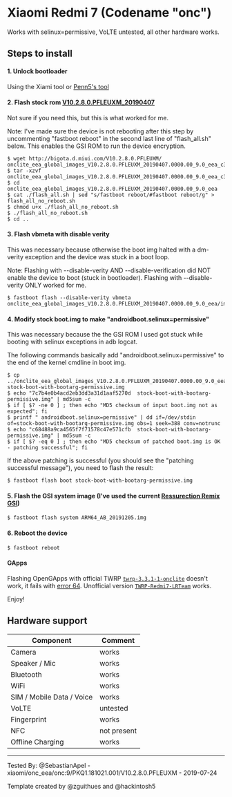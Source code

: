 # Xiaomi Redmi 7 (Codename "onc")

Works with selinux=permissive, VoLTE untested, all other hardware works.

## Steps to install

#### 1. Unlock bootloader
Using the Xiami tool or [Penn5's tool](https://github.com/penn5/miunlock)

#### 2. Flash stock rom [V10.2.8.0.PFLEUXM_20190407](http://bigota.d.miui.com/V10.2.8.0.PFLEUXM/onclite_eea_global_images_V10.2.8.0.PFLEUXM_20190407.0000.00_9.0_eea_c3f21781e6.tgz)

Not sure if you need this, but this is what worked for me.

Note: I've made sure the device is not rebooting after this step by uncommenting "fastboot reboot"
in the second last line of "flash_all.sh" below. This enables the GSI ROM to run the device encryption.

```
$ wget http://bigota.d.miui.com/V10.2.8.0.PFLEUXM/
onclite_eea_global_images_V10.2.8.0.PFLEUXM_20190407.0000.00_9.0_eea_c3f21781e6.tgz
$ tar -xzvf onclite_eea_global_images_V10.2.8.0.PFLEUXM_20190407.0000.00_9.0_eea_c3f21781e6.tgz
$ cd onclite_eea_global_images_V10.2.8.0.PFLEUXM_20190407.0000.00_9.0_eea
$ cat ./flash_all.sh | sed "s/fastboot reboot/#fastboot reboot/g" > flash_all_no_reboot.sh
$ chmod u+x ./flash_all_no_reboot.sh
$ ./flash_all_no_reboot.sh
$ cd ..
```

#### 3. Flash vbmeta with disable verity

This was necessary because otherwise the boot img halted with a dm-verity exception and the
device was stuck in a boot loop.

Note: Flashing with --disable-verity AND --disable-verification did NOT enable
the device to boot (stuck in bootloader). Flashing with --disable-verity ONLY worked for me.

```
$ fastboot flash --disable-verity vbmeta onclite_eea_global_images_V10.2.8.0.PFLEUXM_20190407.0000.00_9.0_eea/images/vbmeta.img
```

#### 4. Modify stock boot.img to make "androidboot.selinux=permissive"

This was necessary because the the GSI ROM I used got stuck while booting with
selinux exceptions in adb logcat.

The following commands basically add "androidboot.selinux=permissive" to the
end of the kernel cmdline in boot img.

```
$ cp ../onclite_eea_global_images_V10.2.8.0.PFLEUXM_20190407.0000.00_9.0_eea/images/boot.img stock-boot-with-bootarg-permissive.img
$ echo "7c7b4e0b4acd2eb3dd3a31d1aaf5270d  stock-boot-with-bootarg-permissive.img" | md5sum -c
$ if [ $? -ne 0 ] ; then echo "MD5 checksum of input boot.img not as expected"; fi
$ printf " androidboot.selinux=permissive" | dd if=/dev/stdin of=stock-boot-with-bootarg-permissive.img obs=1 seek=388 conv=notrunc
$ echo "c68488a9ca4565f7f71578c47e571cfb  stock-boot-with-bootarg-permissive.img" | md5sum -c
$ if [ $? -eq 0 ] ; then echo "MD5 checksum of patched boot.img is OK - patching successful"; fi
```

If the above patching is successful (you should see the "patching successful message"), you need to flash the result:
```
$ fastboot flash boot stock-boot-with-bootarg-permissive.img
```

#### 5. Flash the GSI system image (I've used the current [Ressurection Remix GSI](https://get.resurrectionremix.com/gsi/ARM64_AB_20191205.img))
```
$ fastboot flash system ARM64_AB_20191205.img
```

#### 6. Reboot the device
```
$ fastboot reboot
```

#### GApps
Flashing OpenGApps with official TWRP [`twrp-3.3.1-1-onclite`](https://eu.dl.twrp.me/onclite/twrp-3.3.1-1-onclite.img) doesn't work, it fails with [error 64](https://github.com/TeamWin/Team-Win-Recovery-Project/issues/1070).
Unofficial version [`TWRP-Redmi7-LRTeam`](https://miui.blog/redmi-7/twrp-flasher-tool-redmi-7/) works. 

Enjoy!

## Hardware support

| Component                 |      Comment                                              |
|---------------------------|-----------------------------------------------------------|
| Camera                    | works                                                    |
| Speaker / Mic             | works                                                    |
| Bluetooth                 | works                                                    |
| WiFi                      | works                                                    |
| SIM / Mobile Data / Voice | works                                                    |
| VoLTE                     | untested                                                    |
| Fingerprint               | works                                                    |
| NFC                       | not present                                                    |
| Offline Charging          | works                                                    |
---

Tested By: @SebastianApel - xiaomi/onc_eea/onc:9/PKQ1.181021.001/V10.2.8.0.PFLEUXM - 2019-07-24

Template created by @zguithues and @hackintosh5